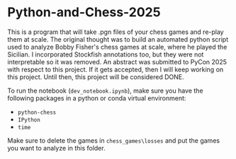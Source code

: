 # Python-and-Chess-2025
This is a program that will take .pgn files of your chess games and re-play them at scale. The original thought was to build an automated python script used to analyze Bobby Fisher's chess games at scale, where he played the Sicilian. I incorporated Stockfish annotations too, but they were not interpretable so it was removed. An abstract was submitted to PyCon 2025 with respect to this project. If it gets accepted, then I will keep working on this project. Until then, this project will be considered DONE. 

To run the notebook (`dev_notebook.ipynb`), make sure you have the following packages in a python or conda virtual environment:

- `python-chess`
- `IPython`
- `time`

Make sure to delete the games in `chess_games\losses` and put the games you want to analyze in this folder.
